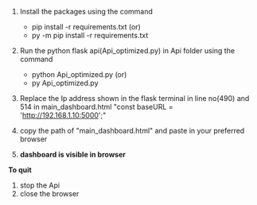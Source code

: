 1. Install the packages using the command
    * pip install -r requirements.txt (or)
    * py -m pip install -r requirements.txt 

2. Run the python flask api(Api_optimized.py) in Api folder using the command
    * python Api_optimized.py (or)
    * py Api_optimized.py 

3. Replace the Ip address shown in the flask terminal in line no(490) and 514 in main_dashboard.html 
    "const baseURL = 'http://192.168.1.10:5000';"

4. copy the path of "main_dashboard.html" and paste in your preferred browser

5. **dashboard is visible in browser**

**To quit**
1. stop the Api
2. close the browser